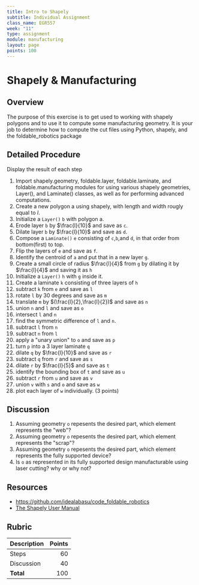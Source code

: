 ```yaml
---
title: Intro to Shapely
subtitle: Individual Assignment
class_name: EGR557
week: "11"
type: assignment
module: manufacturing
layout: page
points: 100
---
```


# Shapely & Manufacturing

## Overview

The purpose of this exercise is to get used to working with shapely polygons and to use it to compute some manufacturing geometry.  It is your job to determine how to compute the cut files using Python, shapely, and the foldable_robotics package

## Detailed Procedure

Display the result of each step

1. Import shapely.geometry, foldable.layer, foldable.laminate, and foldable.manufacturing modules for using various shapely geometries, Layer(), and Laminate() classes, as well as for performing advanced computations.
1. Create a new polygon a using shapely, with length and width rougly equal to $l$.
1. Initialize a ```Layer()``` ```b``` with polygon a.
1. Erode layer ```b``` by $\frac{l}{10}$ and save as ```c```.
1. Dilate layer ```b``` by $\frac{l}{10}$ and save as ```d```.
1. Compose a ```Laminate()``` ```e``` consisting of ```c```,```b```,and ```d```, in that order from bottom(first) to top.
1. Flip the layers of ```e``` and save as ```f```.
1. Identify the centroid of ```a``` and put that in a new layer ```g```.
1. Create a small circle of radius $\frac{l}{4}$ from ```g``` by dilating it by $\frac{l}{4}$ and saving it as ```h```
1. Initialize a ```Layer()``` ```h``` with ```g``` inside it.
1. Create a laminate ```k``` consisting of three layers of ```h```
1. subtract ```k``` from ```e``` and save as ```l```
1. rotate ```l``` by 30 degrees and save as ```m```
1. translate ```m``` by $(\frac{l}{2},\frac{l}{2})$ and save as ```n```
1. union ```n``` and ```l``` and save as ```o```
1. intersect ```l``` and ```n```
1. find the symmetric difference of ```l``` and ```n```.
1. subtract ```l``` from ```n```
1. subtract ```n``` from ```l```
1. apply a "unary union" to ```o``` and save as ```p```
1. turn ```p``` into a 3 layer laminate ```q```
1. dilate ```q``` by $\frac{l}{10}$ and save as ```r```
1. subtract ```q``` from ```r``` and save as ```s```
1. dilate ```r``` by $\frac{l}{5}$ and save as ```t```
1. identify the bounding box of ```t``` and save as ```u```
1. subtract ```r``` from ```u``` and save as ```v```
1. union ```v``` with ```s``` and ```o``` and save as ```w```
1. plot each layer of ```w``` individually. (3 points)

## Discussion

1. Assuming geometry ```o``` repesents the desired part, which element represents the "web"?
1. Assuming geometry ```o``` repesents the desired part, which element represents the "scrap"?
1. Assuming geometry ```o``` repesents the desired part, which element represents the fully supported device?
1. Is ```o``` as represented in its fully supported design manufacturable using laser cutting?  why or why not?

## Resources

* <https://github.com/idealabasu/code_foldable_robotics>
* [The Shapely User Manual](https://shapely.readthedocs.io/en/stable/manual.html)

## Rubric

| Description | Points |
|:------------|-------:|
| Steps       |     60 |
| Discussion  |     40 |
| **Total**   |    100 |
